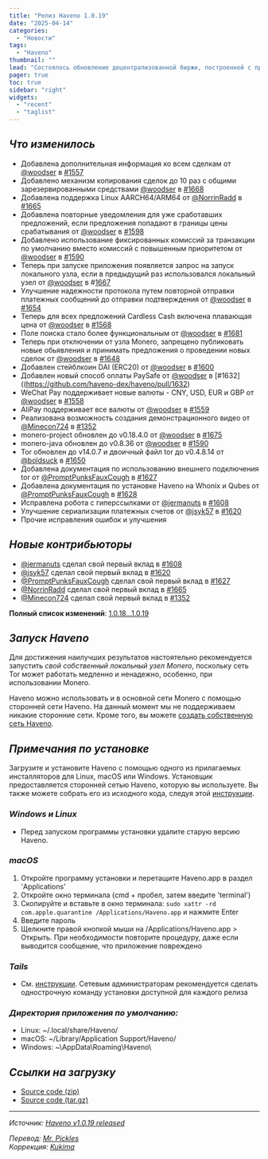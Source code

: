 ```yaml
---
title: "Релиз Haveno 1.0.19"
date: "2025-04-14"
categories:
  - "Новости"
tags:
  - "Haveno"
thumbnail: ""  
lead: "Состоялось обновление децентрализованной биржи, построенной с применением технологий Tor и Monero, Haveno, до версии 1.0.19"
pager: true
toc: true
sidebar: "right"
widgets:
  - "recent"
  - "taglist"
---
```


## _Что изменилось_

- Добавлена ​​дополнительная информация ко всем сделкам от [@woodser](https://github.com/woodser) в [#1557](https://github.com/haveno-dex/haveno/pull/1557)
- Добавлено механизм копирования сделок до 10 раз с общими зарезервированными средствами [@woodser](https://github.com/woodser) в [#1668](https://github.com/haveno-dex/haveno/pull/1668)
- Добавлена поддержка Linux AARCH64/ARM64 от [@NorrinRadd](https://github.com/NorrinRadd) в [#1665](https://github.com/haveno-dex/haveno/pull/1665)
- Добавлена повторные уведомления для уже сработавших предложений, если предложения попадают в границы цены срабатывания от [@woodser](https://github.com/woodser) в [#1598](https://github.com/haveno-dex/haveno/pull/1598)
- Добавлено использование фиксированных комиссий за транзакции по умолчанию вместо комиссий с повышенным приоритетом от [@woodser](https://github.com/woodser) в [#1590](https://github.com/haveno-dex/haveno/pull/1590)
- Теперь при запуске приложения появляется запрос на запуск локального узла, если в предыдущий раз использовался локальный узел от [@woodser](https://github.com/woodser) в #[1667](https://github.com/haveno-dex/haveno/pull/1667)
- Улучшение надежности протокола путем повторной отправки платежных сообщений до отправки подтверждения от [@woodser](https://github.com/woodser) в [#1654](https://github.com/haveno-dex/haveno/pull/1654)
- Теперь для всех предложений Cardless Cash включена плавающая цена от [@woodser](https://github.com/woodser) в [#1568](https://github.com/haveno-dex/haveno/pull/1568)
- Поле поиска стало более функциональным от [@woodser](https://github.com/woodser) в [#1681](https://github.com/haveno-dex/haveno/pull/1681)
- Теперь при отключении от узла Monero, запрещено публиковать новые обьявления и принимать предложения о проведении новых сделок от [@woodser](https://github.com/woodser) в [#1648](https://github.com/haveno-dex/haveno/pull/1648)
- Добавлен ​​стейблкоин DAI (ERC20) от [@woodser](https://github.com/woodser) в [#1600](https://github.com/haveno-dex/haveno/pull/1600)
- Добавлен новый способ оплаты PaySafe от [@woodser](https://github.com/woodser) в [#1632]((https://github.com/haveno-dex/haveno/pull/1632)
- WeChat Pay поддерживает новые валюты - CNY, USD, EUR и GBP от [@woodser](https://github.com/woodser) в [#1558](https://github.com/haveno-dex/haveno/pull/1558)
- AliPay поддерживает все валюты от [@woodser](https://github.com/woodser) в [#1559](https://github.com/haveno-dex/haveno/pull/1559)
- Реализована возможность создания демонстрационного видео от [@Minecon724](https://github.com/Minecon724) в [#1352](https://github.com/haveno-dex/haveno/pull/1352)
- monero-project обновлен до v0.18.4.0 от [@woodser](https://github.com/woodser) в [#1675](https://github.com/haveno-dex/haveno/pull/1675)
- monero-java обновлен до v0.8.36 от [@woodser](https://github.com/woodser) в [#1590](https://github.com/haveno-dex/haveno/pull/1590)
- Tor обновлен до v14.0.7 и двоичный файл tor до v0.4.8.14 от [@boldsuck](https://github.com/boldsuck) в [#1650](https://github.com/haveno-dex/haveno/pull/1650)
- Добавлена документация по использованию внешнего подключения tor от [@PromptPunksFauxCough](https://github.com/PromptPunksFauxCough) в [#1627](https://github.com/haveno-dex/haveno/pull/1627)
- Добавлена документация по установке Haveno на Whonix и Qubes от [@PromptPunksFauxCough](https://github.com/PromptPunksFauxCough) в [#1628](https://github.com/haveno-dex/haveno/pull/1628)
- Исправлена робота с гиперссылками от [@jermanuts](https://github.com/jermanuts) в [#1608](https://github.com/haveno-dex/haveno/pull/1608)
- Улучшение сериализации платежных счетов от [@jsyk57](https://github.com/jsyk57) в [#1620](https://github.com/haveno-dex/haveno/pull/1620)
- Прочие исправления ошибок и улучшения

## _Новые контрибьюторы_

- [@jermanuts](https://github.com/jermanuts) сделал свой первый вклад в [#1608](https://github.com/haveno-dex/haveno/pull/1608)
- [@jsyk57](https://github.com/jsyk57) сделал свой первый вклад в [#1620](https://github.com/haveno-dex/haveno/pull/1620)
- [@PromptPunksFauxCough](https://github.com/PromptPunksFauxCough) сделал свой первый вклад в [#1627](https://github.com/haveno-dex/haveno/pull/1627)
- [@NorrinRadd](https://github.com/NorrinRadd) сделал свой первый вклад в [#1665](https://github.com/haveno-dex/haveno/pull/1665)
- [@Minecon724](https://github.com/Minecon724) сделал свой первый вклад в [#1352](https://github.com/haveno-dex/haveno/pull/1352)

**Полный список изменений**: [1.0.18...1.0.19](https://github.com/haveno-dex/haveno/compare/1.0.18...1.0.19)

## _Запуск Haveno_

Для достижения наилучших результатов настоятельно рекомендуется запустить _свой собственный локальный узел Monero_, поскольку сеть Tor может работать медленно и ненадежно, особенно, при использовании Monero.

Haveno можно использовать и в основной сети Monero с помощью сторонней сети Haveno. На данный момент мы не поддерживаем никакие сторонние сети. Кроме того, вы можете [создать собственную сеть Haveno](https://github.com/haveno-dex/haveno/blob/master/docs/create-mainnet.md).

## _Примечания по установке_

Загрузите и установите Haveno с помощью одного из прилагаемых инсталляторов для Linux, macOS или Windows. Установщик предоставляется сторонней сетью Haveno, которую вы используете. Вы также можете собрать его из исходного кода, следуя этой [инструкции](https://github.com/haveno-dex/haveno/blob/master/docs/installing.md).

### _Windows и Linux_

* Перед запуском программы установки удалите старую версию Haveno.

### _macOS_

1. Откройте программу установки и перетащите Haveno.app в раздел 'Applications'
2. Откройте окно терминала (cmd + пробел, затем введите 'terminal')
3. Скопируйте и вставьте в окно терминала: `sudo xattr -rd com.apple.quarantine /Applications/Haveno.app` и нажмите Enter
4. Введите пароль
5. Щелкните правой кнопкой мыши на /Applications/Haveno.app > Открыть. При необходимости повторите процедуру, даже если выводится сообщение, что приложение повреждено

### _Tails_

* См. [инструкции](https://github.com/haveno-dex/haveno/tree/master/scripts/install_tails). Сетевым администраторам рекомендуется сделать однострочную команду установки доступной для каждого релиза

### _Директория приложения по умолчанию:_

- Linux: ~/.local/share/Haveno/
- macOS: ~/Library/Application Support/Haveno/
- Windows: ~\AppData\Roaming\Haveno\

## _Ссылки на загрузку_

* [Source code (zip)](https://github.com/haveno-dex/haveno/archive/refs/tags/1.0.19.zip)
* [Source code (tar.gz)](https://github.com/haveno-dex/haveno/archive/refs/tags/1.0.19.tar.gz)

---

_Источник: [Haveno v1.0.19 released](https://github.com/haveno-dex/haveno/releases/tag/1.0.19)_

_Перевод: [Mr. Pickles](https://t.me/v1docq47)_  
_Коррекция: [Kukima](https://t.me/Kukima)_
